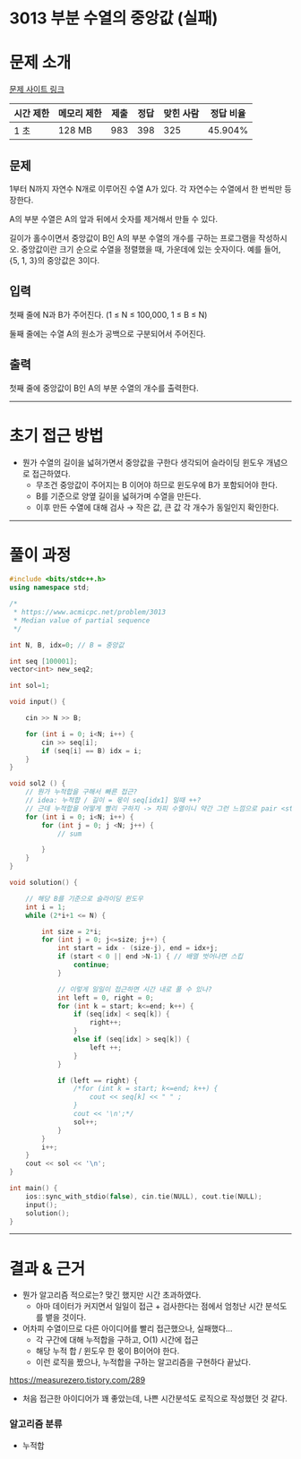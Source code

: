 # 3013 부분 수열의 중앙값 (실패)

# 문제 소개

[문제 사이트 링크](https://www.acmicpc.net/problem/3013)

| 시간 제한 | 메모리 제한 | 제출 | 정답 | 맞힌 사람 | 정답 비율 |
| --- | --- | --- | --- | --- | --- |
| 1 초 | 128 MB | 983 | 398 | 325 | 45.904% |

## 문제

1부터 N까지 자연수 N개로 이루어진 수열 A가 있다. 각 자연수는 수열에서 한 번씩만 등장한다.

A의 부분 수열은 A의 앞과 뒤에서 숫자를 제거해서 만들 수 있다.

길이가 홀수이면서 중앙값이 B인 A의 부분 수열의 개수를 구하는 프로그램을 작성하시오. 중앙값이란 크기 순으로 수열을 정렬했을 때, 가운데에 있는 숫자이다. 예를 들어, {5, 1, 3}의 중앙값은 3이다.

## 입력

첫째 줄에 N과 B가 주어진다. (1 ≤ N ≤ 100,000, 1 ≤ B ≤ N)

둘째 줄에는 수열 A의 원소가 공백으로 구분되어서 주어진다.

## 출력

첫째 줄에 중앙값이 B인 A의 부분 수열의 개수를 출력한다.

---

# 초기 접근 방법

- 뭔가 수열의 길이을 넓혀가면서 중앙값을 구한다 생각되어 슬라이딩 윈도우 개념으로 접근하였다.
    - 무조건 중앙값이 주어지는 B 이어야 하므로 윈도우에 B가 포함되어야 한다.
    - B를 기준으로 양옆 길이을 넓혀가며 수열을 만든다.
    - 이후 만든 수열에 대해 검사 → 작은 값, 큰 값 각 개수가 동일인지 확인한다.

---

# 풀이 과정

```cpp
#include <bits/stdc++.h>
using namespace std;

/*
 * https://www.acmicpc.net/problem/3013
 * Median value of partial sequence
 */

int N, B, idx=0; // B = 중앙값

int seq [100001];
vector<int> new_seq2;

int sol=1;

void input() {

    cin >> N >> B;

    for (int i = 0; i<N; i++) {
        cin >> seq[i];
        if (seq[i] == B) idx = i;
    }
}

void sol2 () {
    // 뭔가 누적합을 구해서 빠른 접근?
    // idea: 누적합 / 길이 = 몫이 seq[idx1] 일때 ++?
    // 근데 누적합을 어떻게 빨리 구하지 -> 차피 수열이니 약간 그런 느낌으로 pair <start, end> = 합 이런 식으로 개빠른 접근이 필요
    for (int i = 0; i<N; i++) {
        for (int j = 0; j <N; j++) {
            // sum

        }
    }
}

void solution() {

    // 해당 B를 기준으로 슬라이딩 윈도우
    int i = 1;
    while (2*i+1 <= N) {

        int size = 2*i;
        for (int j = 0; j<=size; j++) {
            int start = idx - (size-j), end = idx+j;
            if (start < 0 || end >N-1) { // 배열 벗어나면 스킵
                continue;
            }

            // 이렇게 일일이 접근하면 시간 내로 풀 수 있나?
            int left = 0, right = 0;
            for (int k = start; k<=end; k++) {
                if (seq[idx] < seq[k]) {
                    right++;
                }
                else if (seq[idx] > seq[k]) {
                    left ++;
                }
            }

            if (left == right) {
                /*for (int k = start; k<=end; k++) {
                    cout << seq[k] << " " ;
                }
                cout << '\n';*/
                sol++;
            }
        }
        i++;
    }
    cout << sol << '\n';
}

int main() {
    ios::sync_with_stdio(false), cin.tie(NULL), cout.tie(NULL);
    input();
    solution();
}

```

---

# 결과 & 근거

- 뭔가 알고리즘 적으로는? 맞긴 했지만 시간 초과하였다.
    - 아마 데이터가 커지면서 일일이 접근 + 검사한다는 점에서 엄청난 시간 분석도를 뱉을 것이다.
- 어차피 수열이므로 다른 아이디어를 빨리 접근했으나, 실패했다…
    - 각 구간에 대해 누적합을 구하고, O(1) 시간에 접근
    - 해당 누적 합 / 윈도우 한 몫이 B이어야 한다.
    - 이런 로직을 짰으나, 누적합을 구하는 알고리즘을 구현하다 끝났다.

https://measurezero.tistory.com/289

- 처음 접근한 아이디어가 꽤 좋았는데, 나쁜 시간분석도 로직으로 작성했던 것 같다.

### 알고리즘 분류

- 누적합